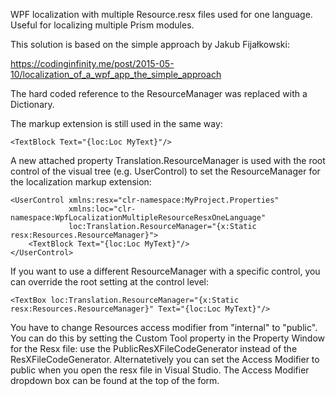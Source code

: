 WPF localization with multiple Resource.resx files used for one language. Useful for localizing multiple Prism modules.

This solution is based on the simple approach by Jakub Fijałkowski:

https://codinginfinity.me/post/2015-05-10/localization_of_a_wpf_app_the_simple_approach

The hard coded reference to the ResourceManager was replaced with a Dictionary.

The markup extension is still used in the same way:

    <TextBlock Text="{loc:Loc MyText}"/>

A new attached property Translation.ResourceManager is used with the root control of the visual tree (e.g. UserControl) to set the ResourceManager for the localization markup extension:

    <UserControl xmlns:resx="clr-namespace:MyProject.Properties"
                 xmlns:loc="clr-namespace:WpfLocalizationMultipleResourceResxOneLanguage"
                 loc:Translation.ResourceManager="{x:Static resx:Resources.ResourceManager}">
        <TextBlock Text="{loc:Loc MyText}"/>
    </UserControl>

If you want to use a different ResourceManager with a specific control, you can override the root setting at the control level:

    <TextBox loc:Translation.ResourceManager="{x:Static resx:Resources.ResourceManager}" Text="{loc:Loc MyText}"/>

You have to change Resources access modifier from "internal" to "public". You can do this by setting the Custom Tool property in the Property Window for the Resx file: use the PublicResXFileCodeGenerator instead of the ResXFileCodeGenerator. Alternatetively you can set the Access Modifier to public when you open the resx file in Visual Studio. The Access Modifier dropdown box can be found at the top of the form.
